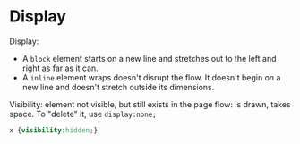 # Display

Display: 
- A `block` element starts on a new line and stretches out to the left and right as far as it can.
- A `inline` element wraps doesn't disrupt the flow. It doesn't begin on a new line and doesn't stretch outside its dimensions.
<!-- todo: other display props -->

Visibility:
element not visible, but still exists in the page flow: is drawn, takes space. To "delete" it, use `display:none;`

```css
x {visibility:hidden;}
```
